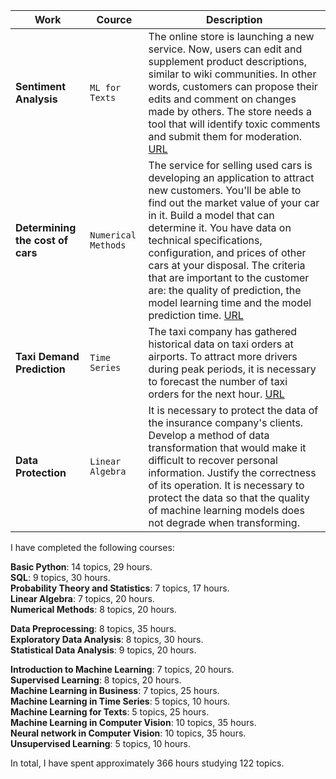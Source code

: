 | Work | Cource | Description |
| --- | --- | --- |
| **Sentiment Analysis** | `ML for Texts` | The online store is launching a new service. Now, users can edit and supplement product descriptions, similar to wiki communities. In other words, customers can propose their edits and comment on changes made by others. The store needs a tool that will identify toxic comments and submit them for moderation. <a href="https://github.com/Konkov-Andrey/Practicum/blob/main/Machine_Learning_for_Texts/nlp.ipynb">URL</a> |
| **Determining the cost of cars** | `Numerical Methods` | The service for selling used cars is developing an application to attract new customers. You'll be able to find out the market value of your car in it. Build a model that can determine it. You have data on technical specifications, configuration, and prices of other cars at your disposal. The criteria that are important to the customer are: the quality of prediction, the model learning time and the model prediction time. <a href="https://github.com/Konkov-Andrey/Practicum/blob/main/Determining_the_cost/cost_of_cars.ipynb">URL</a>|
| **Taxi Demand Prediction** | `Time Series` | The taxi company has gathered historical data on taxi orders at airports. To attract more drivers during peak periods, it is necessary to forecast the number of taxi orders for the next hour. <a href="https://github.com/Konkov-Andrey/Practicum/blob/main/Determining_the_cost/cost_of_cars.ipynb">URL</a>|
| **Data Protection** | `Linear Algebra` | It is necessary to protect the data of the insurance company's clients. Develop a method of data transformation that would make it difficult to recover personal information. Justify the correctness of its operation. It is necessary to protect the data so that the quality of machine learning models does not degrade when transforming. |

I have completed the following courses:

<b>Basic Python</b>: 14 topics, 29 hours.<br>
<b>SQL</b>: 9 topics, 30 hours.<br>
<b>Probability Theory and Statistics</b>: 7 topics, 17 hours.<br>
<b>Linear Algebra</b>: 7 topics, 20 hours.<br>
<b>Numerical Methods</b>: 8 topics, 20 hours.<br>

<b>Data Preprocessing</b>: 8 topics, 35 hours.<br>
<b>Exploratory Data Analysis</b>: 8 topics, 30 hours.<br>
<b>Statistical Data Analysis</b>: 9 topics, 20 hours.<br>

<b>Introduction to Machine Learning</b>: 7 topics, 20 hours.<br>
<b>Supervised Learning</b>: 8 topics, 20 hours.<br>
<b>Machine Learning in Business</b>: 7 topics, 25 hours.<br>
<b>Machine Learning in Time Series</b>: 5 topics, 10 hours.<br>
<b>Machine Learning for Texts</b>: 5 topics, 25 hours.<br>
<b>Machine Learning in Computer Vision</b>: 10 topics, 35 hours.<br>
<b>Neural network in Computer Vision</b>: 10 topics, 35 hours.<br>
<b>Unsupervised Learning</b>: 5 topics, 10 hours.<br>

In total, I have spent approximately 366 hours studying 122 topics.
